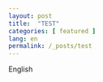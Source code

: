 ```yaml
---
layout: post
title:  "TEST"
categories: [ featured ]
lang: en
permalink: /_posts/test
---
```


English